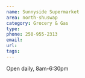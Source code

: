 ```yaml
---
name: Sunnyside Supermarket
area: north-shuswap
category: Grocery & Gas
type:
phone: 250-955-2313
email:
url:
tags:
---
```


Open daily,  8am-6:30pm
